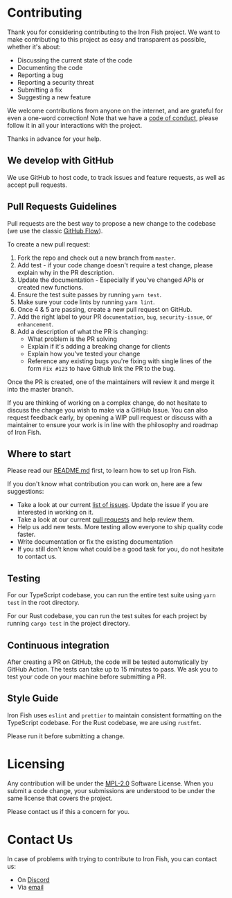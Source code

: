 # Contributing

Thank you for considering contributing to the Iron Fish project. We want to make contributing to this project as easy and transparent as possible, whether it's about:

* Discussing the current state of the code
* Documenting the code
* Reporting a bug
* Reporting a security threat
* Submitting a fix
* Suggesting a new feature

We welcome contributions from anyone on the internet, and are grateful for even a one-word correction! Note that we have a [code of conduct](./CODE_OF_CONDUCT.md), please follow it in all your interactions with the project.


Thanks in advance for your help.


## We develop with GitHub

We use GitHub to host code, to track issues and feature requests, as well as accept pull requests.


## Pull Requests Guidelines

Pull requests are the best way to propose a new change to the codebase (we use the classic [GitHub Flow](https://guides.github.com/introduction/flow/index.html)).

To create a new pull request:
1. Fork the repo and check out a new branch from `master`.
2. Add test - if your code change doesn't require a test change, please explain why in the PR description.
3. Update the documentation - Especially if you've changed APIs or created new functions.
4. Ensure the test suite passes by running `yarn test`.
5. Make sure your code lints by running `yarn lint`.
6. Once 4 & 5 are passing, create a new pull request on GitHub.
7. Add the right label to your PR `documentation`, `bug`, `security-issue`, or `enhancement`.
8. Add a description of what the PR is changing:
   * What problem is the PR solving
   * Explain if it's adding a breaking change for clients
   * Explain how you've tested your change
   * Reference any existing bugs you're fixing with single lines of the form `Fix #123` to have Github link the PR to the bug.

Once the PR is created, one of the maintainers will review it and merge it into the master branch.

If you are thinking of working on a complex change, do not hesitate to discuss the change you wish to make via a GitHub Issue. You can also request feedback early, by opening a WIP pull request or discuss with a maintainer to ensure your work is in line with the philosophy and roadmap of Iron Fish.


## Where to start

Please read our [README.md](./README.md) first, to learn how to set up Iron Fish.

If you don't know what contribution you can work on, here are a few suggestions:
* Take a look at our current [list of issues](https://github.com/iron-fish/ironfish/issues). Update the issue if you are interested in working on it.
* Take a look at our current [pull requests](https://github.com/iron-fish/ironfish/pulls) and help review them.
* Help us add new tests. More testing allow everyone to ship quality code faster.
* Write documentation or fix the existing documentation
* If you still don't know what could be a good task for you, do not hesitate to contact us.


## Testing

For our TypeScript codebase, you can run the entire test suite using `yarn test` in the root directory.

For our Rust codebase, you can run the test suites for each project by running `cargo test` in the project directory.

## Continuous integration

After creating a PR on GitHub, the code will be tested automatically by GitHub Action. The tests can take up to 15 minutes to pass. We ask you to test your code on your machine before submitting a PR.


## Style Guide

Iron Fish uses `eslint` and `prettier` to maintain consistent formatting on the TypeScript codebase.
For the Rust codebase, we are using `rustfmt`.

Please run it before submitting a change.


# Licensing

Any contribution will be under the [MPL-2.0](https://www.mozilla.org/en-US/MPL/2.0/) Software License.
When you submit a code change, your submissions are understood to be under the same license that covers the project.

Please contact us if this a concern for you.


# Contact Us

In case of problems with trying to contribute to Iron Fish, you can contact us:
* On [Discord](https://discord.gg/H7Mk3qacyM)
* Via [email](contact@ironfish.network)
